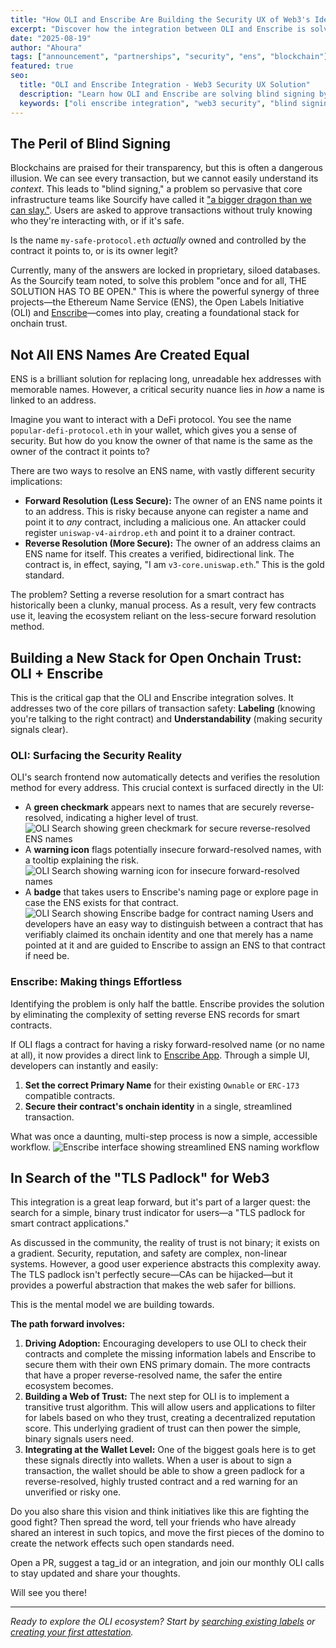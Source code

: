```yaml
---
title: "How OLI and Enscribe Are Building the Security UX of Web3's Identity Layer"
excerpt: "Discover how the integration between OLI and Enscribe is solving the critical problem of blind signing by creating a foundational stack for onchain trust and security."
date: "2025-08-19"
author: "Ahoura"
tags: ["announcement", "partnerships", "security", "ens", "blockchain"]
featured: true
seo:
  title: "OLI and Enscribe Integration - Web3 Security UX Solution"
  description: "Learn how OLI and Enscribe are solving blind signing by creating a foundational stack for onchain trust and security in Web3 applications."
  keywords: ["oli enscribe integration", "web3 security", "blind signing", "ens resolution", "onchain trust", "blockchain security"]
---
```


## The Peril of Blind Signing

Blockchains are praised for their transparency, but this is often a dangerous illusion. We can see every transaction, but we cannot easily understand its _context_. This leads to "blind signing," a problem so pervasive that core infrastructure teams like Sourcify have called it ["a bigger dragon than we can slay."](https://x.com/SourcifyEth/status/1902329967054401548). Users are asked to approve transactions without truly knowing who they're interacting with, or if it's safe.

Is the name `my-safe-protocol.eth` _actually_ owned and controlled by the contract it points to, or is its owner legit?

Currently, many of the answers are locked in proprietary, siloed databases. As the Sourcify team noted, to solve this problem "once and for all, THE SOLUTION HAS TO BE OPEN." This is where the powerful synergy of three projects—the Ethereum Name Service (ENS), the Open Labels Initiative (OLI) and [Enscribe](https://www.enscribe.xyz/)—comes into play, creating a foundational stack for onchain trust.

## Not All ENS Names Are Created Equal

ENS is a brilliant solution for replacing long, unreadable hex addresses with memorable names. However, a critical security nuance lies in _how_ a name is linked to an address.

Imagine you want to interact with a DeFi protocol. You see the name `popular-defi-protocol.eth` in your wallet, which gives you a sense of security. But how do you know the owner of that name is the same as the owner of the contract it points to?

There are two ways to resolve an ENS name, with vastly different security implications:

*   **Forward Resolution (Less Secure):** The owner of an ENS name points it to an address. This is risky because anyone can register a name and point it to _any_ contract, including a malicious one. An attacker could register `uniswap-v4-airdrop.eth` and point it to a drainer contract.
*   **Reverse Resolution (More Secure):** The owner of an address claims an ENS name for itself. This creates a verified, bidirectional link. The contract is, in effect, saying, "I am `v3-core.uniswap.eth`." This is the gold standard.

The problem? Setting a reverse resolution for a smart contract has historically been a clunky, manual process. As a result, very few contracts use it, leaving the ecosystem reliant on the less-secure forward resolution method.

## Building a New Stack for Open Onchain Trust: OLI + Enscribe

This is the critical gap that the OLI and Enscribe integration solves. It addresses two of the core pillars of transaction safety: **Labeling** (knowing you're talking to the right contract) and **Understandability** (making security signals clear).

### OLI: Surfacing the Security Reality

OLI's search frontend now automatically detects and verifies the resolution method for every address. This crucial context is surfaced directly in the UI:

*   A **green checkmark** appears next to names that are securely reverse-resolved, indicating a higher level of trust.
![OLI Search showing green checkmark for secure reverse-resolved ENS names](/blog-images/enscribe-announcement/oli-search-green-checkmark.png)
*   A **warning icon** flags potentially insecure forward-resolved names, with a tooltip explaining the risk.
![OLI Search showing warning icon for insecure forward-resolved names](/blog-images/enscribe-announcement/oli-search-warning-icon.png)
*   A **badge** that takes users to Enscribe's naming page or explore page in case the ENS exists for that contract.
![OLI Search showing Enscribe badge for contract naming](/blog-images/enscribe-announcement/oli-search-enscribe-badge.png)
Users and developers have an easy way to distinguish between a contract that has verifiably claimed its onchain identity and one that merely has a name pointed at it and are guided to Enscribe to assign an ENS to that contract if need be.

### Enscribe: Making things Effortless

Identifying the problem is only half the battle. Enscribe provides the solution by eliminating the complexity of setting reverse ENS records for smart contracts.

If OLI flags a contract for having a risky forward-resolved name (or no name at all), it now provides a direct link to [Enscribe App](https://app.enscribe.xyz/). Through a simple UI, developers can instantly and easily:

1. **Set the correct Primary Name** for their existing `Ownable` or `ERC-173` compatible contracts.
2. **Secure their contract's onchain identity** in a single, streamlined transaction.

What was once a daunting, multi-step process is now a simple, accessible workflow.
![Enscribe interface showing streamlined ENS naming workflow](/blog-images/enscribe-announcement/enscribe-workflow-interface.png)
## In Search of the "TLS Padlock" for Web3

This integration is a great leap forward, but it's part of a larger quest: the search for a simple, binary trust indicator for users—a "TLS padlock for smart contract applications."

As discussed in the community, the reality of trust is not binary; it exists on a gradient. Security, reputation, and safety are complex, non-linear systems. However, a good user experience abstracts this complexity away. The TLS padlock isn't perfectly secure—CAs can be hijacked—but it provides a powerful abstraction that makes the web safer for billions.

This is the mental model we are building towards.

**The path forward involves:**

1. **Driving Adoption:** Encouraging developers to use OLI to check their contracts and complete the missing information labels and Enscribe to secure them with their own ENS primary domain. The more contracts that have a proper reverse-resolved name, the safer the entire ecosystem becomes.
2. **Building a Web of Trust:** The next step for OLI is to implement a transitive trust algorithm. This will allow users and applications to filter for labels based on who they trust, creating a decentralized reputation score. This underlying gradient of trust can then power the simple, binary signals users need.
3. **Integrating at the Wallet Level:** One of the biggest goals here is to get these signals directly into wallets. When a user is about to sign a transaction, the wallet should be able to show a green padlock for a reverse-resolved, highly trusted contract and a red warning for an unverified or risky one.

Do you also share this vision and think initiatives like this are fighting the good fight? Then spread the word, tell your friends who have already shared an interest in such topics, and move the first pieces of the domino to create the network effects such open standards need.

Open a PR, suggest a tag_id or an integration, and join our monthly OLI calls to stay updated and share your thoughts.

Will see you there!

---

*Ready to explore the OLI ecosystem? Start by [searching existing labels](/search) or [creating your first attestation](/attest).*


